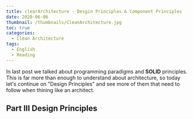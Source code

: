```yaml
---
title: clearArchitecture - Desgin Principles & Component Principles
date: 2020-06-06
thumbnail: /thumbnails/CleanArchitecture.jpg
toc: true
categories:
  - Clean Architecture
tags:
  - English
  - Reading
---
```


In last post we talked about programming paradigms and **SOLID** principles. This is far more than enough to understand about architecture, so today let's continue on "Design Principles" and see more of them that need to follow when thining like an architect.

<!-- more -->

## Part III Design Principles

